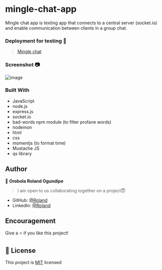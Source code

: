 # mingle-chat-app
Mingle chat app is texting app that connects to a central server (socket.io) and enable communication between clients in a group chat.

### Deployment for testing 🚀
> [Mingle chat](https://letchat-pnw7.onrender.com)

### Screenshot 📷
![image](https://user-images.githubusercontent.com/63131597/184730895-71b249be-66d6-4fd2-a093-8a42e320640c.png)


### Built With
- JavaScript
- node.js
- express.js
- socket.io
- bad-words npm module (to filter profane words)
- nodemon
- html
- css
- momentjs (to format time)
- Mustache JS
- qs library

## Author
👤 **Orobola Roland Ogundipe**
> I am open to us collaborating together on a project😇
- GitHub: [@Roland](https://github.com/rolandexplore93)
- LinkedIn: [@Roland](https://www.linkedin.com/in/roland-orobola/)

## Encouragement
Give a ⭐️ if you like this project!

## 📝 License
This project is [MIT](./MIT.md) licensed

